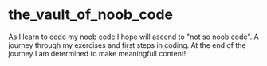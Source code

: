 # the_vault_of_noob_code
As I learn to code my noob code I hope will ascend to "not so noob code". A journey through my exercises and first steps in coding. At the end of the journey I am determined to make meaningfull content!
